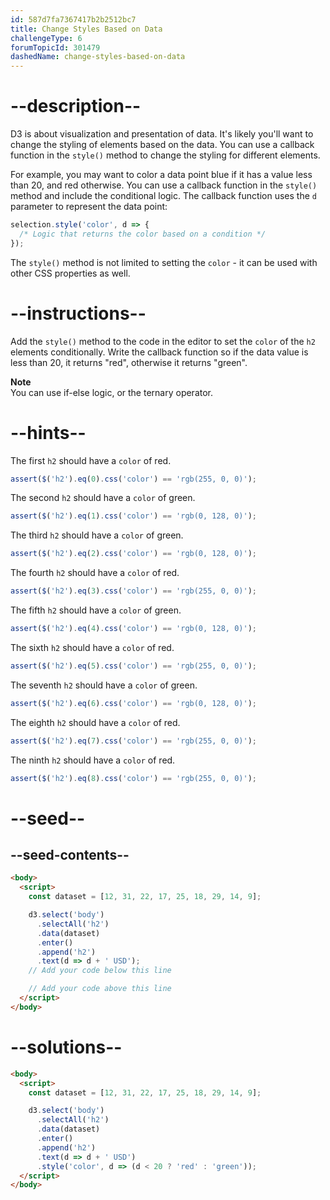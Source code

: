 ```yaml
---
id: 587d7fa7367417b2b2512bc7
title: Change Styles Based on Data
challengeType: 6
forumTopicId: 301479
dashedName: change-styles-based-on-data
---
```


# --description--

D3 is about visualization and presentation of data. It's likely you'll want to change the styling of elements based on the data. You can use a callback function in the `style()` method to change the styling for different elements.

For example, you may want to color a data point blue if it has a value less than 20, and red otherwise. You can use a callback function in the `style()` method and include the conditional logic. The callback function uses the `d` parameter to represent the data point:

```js
selection.style('color', d => {
  /* Logic that returns the color based on a condition */
});
```

The `style()` method is not limited to setting the `color` - it can be used with other CSS properties as well.

# --instructions--

Add the `style()` method to the code in the editor to set the `color` of the `h2` elements conditionally. Write the callback function so if the data value is less than 20, it returns "red", otherwise it returns "green".

**Note**  
You can use if-else logic, or the ternary operator.

# --hints--

The first `h2` should have a `color` of red.

```js
assert($('h2').eq(0).css('color') == 'rgb(255, 0, 0)');
```

The second `h2` should have a `color` of green.

```js
assert($('h2').eq(1).css('color') == 'rgb(0, 128, 0)');
```

The third `h2` should have a `color` of green.

```js
assert($('h2').eq(2).css('color') == 'rgb(0, 128, 0)');
```

The fourth `h2` should have a `color` of red.

```js
assert($('h2').eq(3).css('color') == 'rgb(255, 0, 0)');
```

The fifth `h2` should have a `color` of green.

```js
assert($('h2').eq(4).css('color') == 'rgb(0, 128, 0)');
```

The sixth `h2` should have a `color` of red.

```js
assert($('h2').eq(5).css('color') == 'rgb(255, 0, 0)');
```

The seventh `h2` should have a `color` of green.

```js
assert($('h2').eq(6).css('color') == 'rgb(0, 128, 0)');
```

The eighth `h2` should have a `color` of red.

```js
assert($('h2').eq(7).css('color') == 'rgb(255, 0, 0)');
```

The ninth `h2` should have a `color` of red.

```js
assert($('h2').eq(8).css('color') == 'rgb(255, 0, 0)');
```

# --seed--

## --seed-contents--

```html
<body>
  <script>
    const dataset = [12, 31, 22, 17, 25, 18, 29, 14, 9];

    d3.select('body')
      .selectAll('h2')
      .data(dataset)
      .enter()
      .append('h2')
      .text(d => d + ' USD');
    // Add your code below this line

    // Add your code above this line
  </script>
</body>
```

# --solutions--

```html
<body>
  <script>
    const dataset = [12, 31, 22, 17, 25, 18, 29, 14, 9];

    d3.select('body')
      .selectAll('h2')
      .data(dataset)
      .enter()
      .append('h2')
      .text(d => d + ' USD')
      .style('color', d => (d < 20 ? 'red' : 'green'));
  </script>
</body>
```

